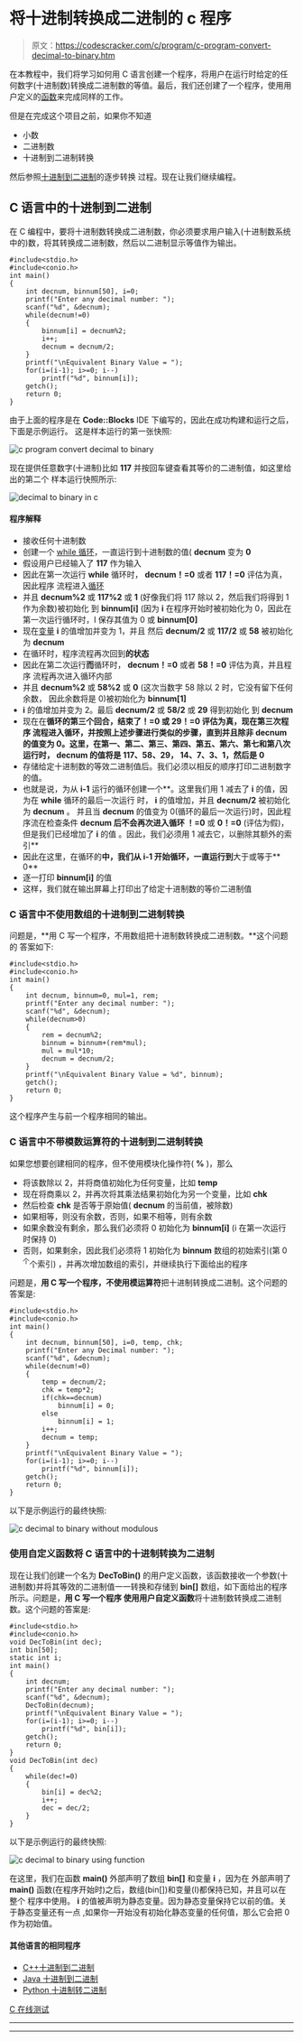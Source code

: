 # 将十进制转换成二进制的 c 程序

> 原文：<https://codescracker.com/c/program/c-program-convert-decimal-to-binary.htm>

在本教程中，我们将学习如何用 C 语言创建一个程序，将用户在运行时给定的任何数字(十进制数)转换成二进制数的等值。最后，我们还创建了一个程序，使用用户定义的[函数](/c/c-functions.htm)来完成同样的工作。

但是在完成这个项目之前，如果你不知道

*   小数
*   二进制数
*   十进制到二进制转换

然后参照[十进制到二进制](/computer-fundamental/decimal-to-binary.htm)的逐步转换 过程。现在让我们继续编程。

## C 语言中的十进制到二进制

在 C 编程中，要将十进制数转换成二进制数，你必须要求用户输入(十进制数系统中的)数，将其转换成二进制数，然后以二进制显示等值作为输出。

```
#include<stdio.h>
#include<conio.h>
int main()
{
    int decnum, binnum[50], i=0;
    printf("Enter any decimal number: ");
    scanf("%d", &decnum);
    while(decnum!=0)
    {
        binnum[i] = decnum%2;
        i++;
        decnum = decnum/2;
    }
    printf("\nEquivalent Binary Value = ");
    for(i=(i-1); i>=0; i--)
        printf("%d", binnum[i]);
    getch();
    return 0;
}
```

由于上面的程序是在 **Code::Blocks** IDE 下编写的，因此在成功构建和运行之后，下面是示例运行。 这是样本运行的第一张快照:

![c program convert decimal to binary](img/9e382b99e38d07c3557e350b458e0980.png)

现在提供任意数字(十进制)比如 **117** 并按回车键查看其等价的二进制值，如这里给出的第二个 样本运行快照所示:

![decimal to binary in c](img/1abe9c5adcae59258e5215ecc22c0680.png)

#### 程序解释

*   接收任何十进制数
*   创建一个 [while 循环](/c/c-while-loop.htm)，一直运行到十进制数的值( **decnum** 变为 **0**
*   假设用户已经输入了 **117** 作为输入
*   因此在第一次运行 **while** 循环时， **decnum！=0** 或者 **117！=0** 评估为真，因此程序 流程进入[循环](/c/c-loops.htm)
*   并且 **decnum%2** 或 **117%2** 或 **1** (好像我们将 117 除以 2，然后我们将得到 1 作为余数)被初始化 到 **binnum[i]** (因为 **i** 在程序开始时被初始化为 0，因此在第一次运行循环时，I 保存其值为 0 或 **binnum[0]**
*   现在[变量](/c/c-variables.htm) **i** 的值增加并变为 1，并且 然后 **decnum/2** 或 **117/2** 或 **58** 被初始化为 **decnum**
*   在循环时，程序流程再次回到**的状态**
*   因此在第二次运行**而**循环时， **decnum！=0** 或者 **58！=0** 评估为真，并且程序 流程再次进入循环内部
*   并且 **decnum%2** 或 **58%2** 或 **0** (这次当数字 58 除以 2 时，它没有留下任何余数， 因此余数将是 0)被初始化为 **binnum[1]**
*   **i** 的值增加并变为 2。最后 **decnum/2** 或 **58/2** 或 **29** 得到初始化 到 **decnum**
*   现在在**循环的第三个回合，**结束了！=0** 或 **29！=0** 评估为真，现在第三次程序 流程进入循环，并按照上述步骤进行类似的步骤，直到并且除非 **decnum** 的值变为 0。这里，在第一、第二、第三、第四、第五、第六、第七和第八次运行时， **decnum** 的值将是 117、58、29， 14、7、3、1，然后是 0**
*   存储给定十进制数的等效二进制值后。我们必须以相反的顺序打印二进制数字的值。
*   也就是说，为从 **i-1** 运行的循环创建一个**。这里我们用 1 减去了 **i** 的值，因为在 **while** 循环的最后一次运行 时， **i** 的值增加，并且 **decnum/2** 被初始化为 **decnum** 。 并且当 **decnum** 的值变为 0(循环的最后一次运行)时，因此程序流在检查条件 **decnum 后不会再次进入循环 ！=0** 或 **0！=0** (评估为假)，但是我们已经增加了 **i** 的值 。因此，我们必须用 1 减去它，以删除其额外的索引**
*   因此在这里，在循环的**中，我们从 **i-1** 开始循环，一直运行到**大于或等于** 0**
*   逐一打印 **binnum[i]** 的值
*   这样，我们就在输出屏幕上打印出了给定十进制数的等价二进制值

### C 语言中不使用数组的十进制到二进制转换

问题是，**用 C 写一个程序，不用数组把十进制数转换成二进制数。**这个问题的 答案如下:

```
#include<stdio.h>
#include<conio.h>
int main()
{
    int decnum, binnum=0, mul=1, rem;
    printf("Enter any decimal number: ");
    scanf("%d", &decnum);
    while(decnum>0)
    {
        rem = decnum%2;
        binnum = binnum+(rem*mul);
        mul = mul*10;
        decnum = decnum/2;
    }
    printf("\nEquivalent Binary Value = %d", binnum);
    getch();
    return 0;
}
```

这个程序产生与前一个程序相同的输出。

### C 语言中不带模数运算符的十进制到二进制转换

如果您想要创建相同的程序，但不使用模块化操作符( **%** )，那么

*   将该数除以 2，并将商值初始化为任何变量，比如 **temp**
*   现在将商乘以 2，并再次将其乘法结果初始化为另一个变量，比如 **chk**
*   然后检查 **chk** 是否等于原始值( **decnum** 的当前值，被除数)
*   如果相等，则没有余数，否则，如果不相等，则有余数
*   如果余数没有剩余，那么我们必须将 0 初始化为 **binnum[i]** (i 在第一次运行时保持 0)
*   否则，如果剩余，因此我们必须将 1 初始化为 **binnum** 数组的初始索引(第 0 <sup>个</sup>个索引) ，并再次增加数组的索引，并继续执行下面给出的程序

问题是，**用 C 写一个程序，不使用模运算符**把十进制转换成二进制。这个问题的答案是:

```
#include<stdio.h>
#include<conio.h>
int main()
{
    int decnum, binnum[50], i=0, temp, chk;
    printf("Enter any Decimal number: ");
    scanf("%d", &decnum);
    while(decnum!=0)
    {
        temp = decnum/2;
        chk = temp*2;
        if(chk==decnum)
            binnum[i] = 0;
        else
            binnum[i] = 1;
        i++;
        decnum = temp;
    }
    printf("\nEquivalent Binary Value = ");
    for(i=(i-1); i>=0; i--)
        printf("%d", binnum[i]);
    getch();
    return 0;
}
```

以下是示例运行的最终快照:

![c decimal to binary without modulous](img/f9020af623245a8b03722e9aae563206.png)

### 使用自定义函数将 C 语言中的十进制转换为二进制

现在让我们创建一个名为 **DecToBin()** 的用户定义函数，该函数接收一个参数(十进制数)并将其等效的二进制值一一转换和存储到 **bin[]** 数组，如下面给出的程序所示。问题是，**用 C 写一个程序 使用用户自定义函数**将十进制数转换成二进制数。这个问题的答案是:

```
#include<stdio.h>
#include<conio.h>
void DecToBin(int dec);
int bin[50];
static int i;
int main()
{
    int decnum;
    printf("Enter any decimal number: ");
    scanf("%d", &decnum);
    DecToBin(decnum);
    printf("\nEquivalent Binary Value = ");
    for(i=(i-1); i>=0; i--)
        printf("%d", bin[i]);
    getch();
    return 0;
}
void DecToBin(int dec)
{
    while(dec!=0)
    {
        bin[i] = dec%2;
        i++;
        dec = dec/2;
    }
}
```

以下是示例运行的最终快照:

![c decimal to binary using function](img/042be86631a5eb01b2bb1a1aed3ba570.png)

在这里，我们在函数 **main()** 外部声明了数组 **bin[]** 和变量 **i** ，因为在 外部声明了 **main()** 函数(在程序开始时)之后，数组(bin[])和变量(I)都保持已知，并且可以在整个 程序中使用。 **i** 的值被声明为静态变量。因为静态变量保持它以前的值。关于静态变量还有一点 ,如果你一开始没有初始化静态变量的任何值，那么它会把 0 作为初始值。

#### 其他语言的相同程序

*   [C++十进制到二进制](/cpp/program/cpp-program-convert-decimal-to-binary.htm)
*   [Java 十进制到二进制](/java/program/java-program-convert-decimal-to-binary.htm)
*   [Python 十进制转二进制](/python/program/python-program-convert-decimal-to-binary.htm)

[C 在线测试](/exam/showtest.php?subid=2)

* * *

* * *